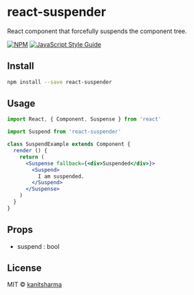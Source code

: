 # react-suspender

React component that forcefully suspends the component tree.

> 

[![NPM](https://img.shields.io/npm/v/react-suspender.svg)](https://www.npmjs.com/package/react-suspender) [![JavaScript Style Guide](https://img.shields.io/badge/code_style-standard-brightgreen.svg)](https://standardjs.com)

## Install

```bash
npm install --save react-suspender
```

## Usage

```jsx
import React, { Component, Suspense } from 'react'

import Suspend from 'react-suspender'

class SuspendExample extends Component {
  render () {
    return (
      <Suspense fallback={<div>Suspended</div>}>
        <Suspend>
          I am suspended.
        </Suspend>
      </Suspense>
    )
  }
}
```

## Props

- suspend : bool

## License

MIT © [kanitsharma](https://github.com/kanitsharma)
